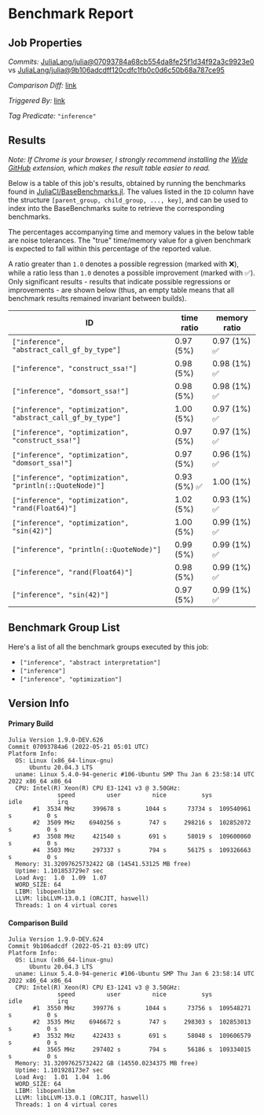 # Benchmark Report

## Job Properties

*Commits:* [JuliaLang/julia@07093784a68cb554da8fe25f1d34f92a3c9923e0](https://github.com/JuliaLang/julia/commit/07093784a68cb554da8fe25f1d34f92a3c9923e0) vs [JuliaLang/julia@9b106adcdff120cdfc1fb0c0d6c50b68a787ce95](https://github.com/JuliaLang/julia/commit/9b106adcdff120cdfc1fb0c0d6c50b68a787ce95)

*Comparison Diff:* [link](https://github.com/JuliaLang/julia/compare/9b106adcdff120cdfc1fb0c0d6c50b68a787ce95..07093784a68cb554da8fe25f1d34f92a3c9923e0)

*Triggered By:* [link](https://github.com/JuliaLang/julia/pull/45404)

*Tag Predicate:* `"inference"`

## Results

*Note: If Chrome is your browser, I strongly recommend installing the [Wide GitHub](https://chrome.google.com/webstore/detail/wide-github/kaalofacklcidaampbokdplbklpeldpj?hl=en)
extension, which makes the result table easier to read.*

Below is a table of this job's results, obtained by running the benchmarks found in
[JuliaCI/BaseBenchmarks.jl](https://github.com/JuliaCI/BaseBenchmarks.jl). The values
listed in the `ID` column have the structure `[parent_group, child_group, ..., key]`,
and can be used to index into the BaseBenchmarks suite to retrieve the corresponding
benchmarks.

The percentages accompanying time and memory values in the below table are noise tolerances. The "true"
time/memory value for a given benchmark is expected to fall within this percentage of the reported value.

A ratio greater than `1.0` denotes a possible regression (marked with :x:), while a ratio less
than `1.0` denotes a possible improvement (marked with :white_check_mark:). Only significant results - results
that indicate possible regressions or improvements - are shown below (thus, an empty table means that all
benchmark results remained invariant between builds).

| ID | time ratio | memory ratio |
|----|------------|--------------|
| `["inference", "abstract_call_gf_by_type"]` | 0.97 (5%)  | 0.97 (1%) :white_check_mark: |
| `["inference", "construct_ssa!"]` | 0.98 (5%)  | 0.98 (1%) :white_check_mark: |
| `["inference", "domsort_ssa!"]` | 0.98 (5%)  | 0.98 (1%) :white_check_mark: |
| `["inference", "optimization", "abstract_call_gf_by_type"]` | 1.00 (5%)  | 0.97 (1%) :white_check_mark: |
| `["inference", "optimization", "construct_ssa!"]` | 0.97 (5%)  | 0.97 (1%) :white_check_mark: |
| `["inference", "optimization", "domsort_ssa!"]` | 0.97 (5%)  | 0.96 (1%) :white_check_mark: |
| `["inference", "optimization", "println(::QuoteNode)"]` | 0.93 (5%) :white_check_mark: | 1.00 (1%)  |
| `["inference", "optimization", "rand(Float64)"]` | 1.02 (5%)  | 0.93 (1%) :white_check_mark: |
| `["inference", "optimization", "sin(42)"]` | 1.00 (5%)  | 0.99 (1%) :white_check_mark: |
| `["inference", "println(::QuoteNode)"]` | 0.99 (5%)  | 0.99 (1%) :white_check_mark: |
| `["inference", "rand(Float64)"]` | 0.98 (5%)  | 0.99 (1%) :white_check_mark: |
| `["inference", "sin(42)"]` | 0.97 (5%)  | 0.99 (1%) :white_check_mark: |

## Benchmark Group List

Here's a list of all the benchmark groups executed by this job:

- `["inference", "abstract interpretation"]`
- `["inference"]`
- `["inference", "optimization"]`

## Version Info

#### Primary Build

```
Julia Version 1.9.0-DEV.626
Commit 07093784a6 (2022-05-21 05:01 UTC)
Platform Info:
  OS: Linux (x86_64-linux-gnu)
      Ubuntu 20.04.3 LTS
  uname: Linux 5.4.0-94-generic #106-Ubuntu SMP Thu Jan 6 23:58:14 UTC 2022 x86_64 x86_64
  CPU: Intel(R) Xeon(R) CPU E3-1241 v3 @ 3.50GHz: 
              speed         user         nice          sys         idle          irq
       #1  3534 MHz     399678 s       1044 s      73734 s  109540961 s          0 s
       #2  3509 MHz    6940256 s        747 s     298216 s  102852072 s          0 s
       #3  3508 MHz     421540 s        691 s      58019 s  109600060 s          0 s
       #4  3503 MHz     297337 s        794 s      56175 s  109326663 s          0 s
  Memory: 31.32097625732422 GB (14541.53125 MB free)
  Uptime: 1.101853729e7 sec
  Load Avg:  1.0  1.09  1.07
  WORD_SIZE: 64
  LIBM: libopenlibm
  LLVM: libLLVM-13.0.1 (ORCJIT, haswell)
  Threads: 1 on 4 virtual cores

```

#### Comparison Build

```
Julia Version 1.9.0-DEV.624
Commit 9b106adcdf (2022-05-21 03:09 UTC)
Platform Info:
  OS: Linux (x86_64-linux-gnu)
      Ubuntu 20.04.3 LTS
  uname: Linux 5.4.0-94-generic #106-Ubuntu SMP Thu Jan 6 23:58:14 UTC 2022 x86_64 x86_64
  CPU: Intel(R) Xeon(R) CPU E3-1241 v3 @ 3.50GHz: 
              speed         user         nice          sys         idle          irq
       #1  3550 MHz     399776 s       1044 s      73756 s  109548271 s          0 s
       #2  3535 MHz    6946672 s        747 s     298303 s  102853013 s          0 s
       #3  3532 MHz     422433 s        691 s      58048 s  109606579 s          0 s
       #4  3565 MHz     297402 s        794 s      56186 s  109334015 s          0 s
  Memory: 31.32097625732422 GB (14550.0234375 MB free)
  Uptime: 1.101928173e7 sec
  Load Avg:  1.01  1.04  1.06
  WORD_SIZE: 64
  LIBM: libopenlibm
  LLVM: libLLVM-13.0.1 (ORCJIT, haswell)
  Threads: 1 on 4 virtual cores

```
